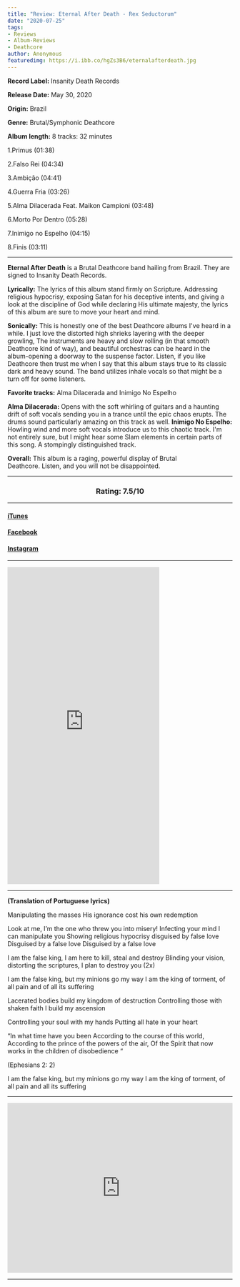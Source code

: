 ```yaml
---
title: "Review: Eternal After Death - Rex Seductorum"
date: "2020-07-25"
tags:
- Reviews
- Album-Reviews
- Deathcore
author: Anonymous
featuredimg: https://i.ibb.co/hgZs3B6/eternalafterdeath.jpg
---
```


**Record Label:** Insanity Death Records 

**Release Date:** May 30, 2020

**Origin:** Brazil

**Genre:** Brutal/Symphonic Deathcore 

**Album length:** 8 tracks: 32 minutes

1.Primus (01:38) 

2.Falso Rei (04:34) 

3.Ambição (04:41) 

4.Guerra Fria (03:26) 

5.Alma Dilacerada Feat. Maikon Campioni (03:48) 

6.Morto Por Dentro (05:28) 

7.Inimigo no Espelho (04:15) 

8.Finis (03:11)

<hr>

**Eternal After Death** is a Brutal Deathcore band hailing from Brazil. They are signed to Insanity Death Records.

**Lyrically:** The lyrics of this album stand firmly on Scripture. Addressing religious hypocrisy, exposing Satan for his deceptive intents, and giving a look at the discipline of God while declaring His ultimate majesty, the lyrics of this album are sure to move your heart and mind.

**Sonically:** This is honestly one of the best Deathcore albums I've heard in a while. I just love the distorted high shrieks layering with the deeper growling, The instruments are heavy and slow rolling (in that smooth Deathcore kind of way), and beautiful orchestras can be heard in the album-opening a doorway to the suspense factor. Listen, if you like Deathcore then trust me when I say that this album stays true to its classic dark and heavy sound. The band utilizes inhale vocals so that might be a turn off for some listeners.

**Favorite tracks:** Alma Dilacerada and Inimigo No Espelho

**Alma Dilacerada:** Opens with the soft whirling of guitars and a haunting drift of soft vocals sending you in a trance until the epic chaos erupts. The drums sound particularly amazing on this track as well. **Inimigo No Espelho:** Howling wind and more soft vocals introduce us to this chaotic track. I'm not entirely sure, but I might hear some Slam elements in certain parts of this song. A stompingly distinguished track.

**Overall:** This album is a raging, powerful display of Brutal Deathcore. Listen, and you will not be disappointed.

<hr>

 <h3 style="text-align:center;">Rating: 7.5/10</h3>

<hr>

#### [iTunes](https://music.apple.com/ca/album/rex-seductorum/1516876865)

#### [Facebook](https://www.facebook.com/EADeathcore)

#### [Instagram](https://www.instagram.com/eternalafterdeath/)

* * *

<iframe style="border: 0; width: 340px; height: 710px;" src="https://bandcamp.com/EmbeddedPlayer/album=1126429460/size=large/bgcol=ffffff/linkcol=0687f5/transparent=true/" seamless><a href="https://eternalafterdeath.bandcamp.com/album/rex-seductorum">Rex Seductorum by Eternal After Death</a></iframe>

* * *

**(Translation of Portuguese lyrics)**

Manipulating the masses His ignorance cost his own redemption

Look at me, I’m the one who threw you into misery! Infecting your mind I can manipulate you Showing religious hypocrisy disguised by false love Disguised by a false love Disguised by a false love

I am the false king, I am here to kill, steal and destroy Blinding your vision, distorting the scriptures, I plan to destroy you (2x)

I am the false king, but my minions go my way I am the king of torment, of all pain and of all its suffering

Lacerated bodies build my kingdom of destruction Controlling those with shaken faith I build my ascension

Controlling your soul with my hands Putting all hate in your heart

“In what time have you been According to the course of this world, According to the prince of the powers of the air, Of the Spirit that now works in the children of disobedience “

(Ephesians 2: 2)

I am the false king, but my minions go my way I am the king of torment, of all pain and all its suffering

<hr>

<iframe src="https://open.spotify.com/embed/album/0CVegIyX84yyfJcX30Udxx" style="border: 0; width: 100%; height: 380px;" allowfullscreen allow="encrypted-media"></iframe>
<hr>